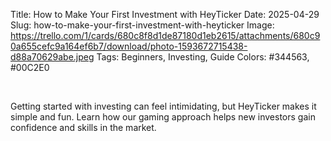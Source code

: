 Title: How to Make Your First Investment with HeyTicker
Date: 2025-04-29
Slug: how-to-make-your-first-investment-with-heyticker
Image: https://trello.com/1/cards/680c8f8d1de87180d1eb2615/attachments/680c90a655cefc9a164ef6b7/download/photo-1593672715438-d88a70629abe.jpeg
Tags: Beginners, Investing, Guide
Colors: #344563, #00C2E0

‌

Getting started with investing can feel intimidating, but HeyTicker makes it simple and fun. Learn how our gaming approach helps new investors gain confidence and skills in the market.